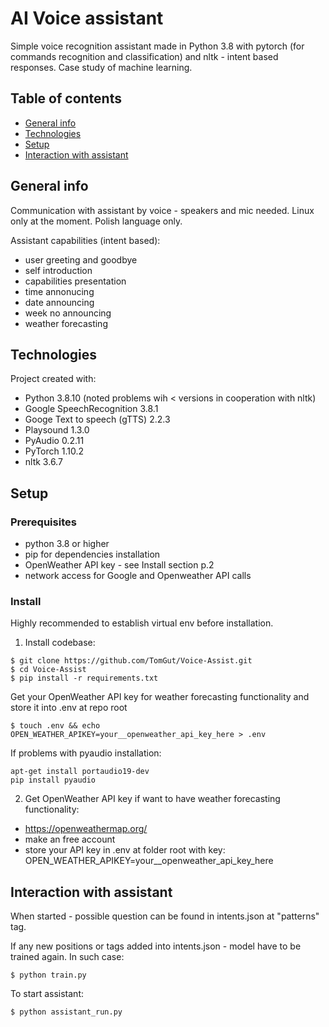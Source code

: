 # AI Voice assistant

Simple voice recognition assistant made in Python 3.8 with pytorch (for commands recognition and classification) and nltk - intent based responses.
Case study of machine learning.

## Table of contents

* [General info](#general-info)
* [Technologies](#technologies)
* [Setup](#setup)
* [Interaction with assistant](#interaction-with-assistant)

## General info

Communication with assistant by voice - speakers and mic needed.
Linux only at the moment. 
Polish language only.

Assistant capabilities (intent based):

* user greeting and goodbye
* self introduction
* capabilities presentation
* time annonucing
* date announcing
* week no announcing
* weather forecasting

## Technologies

Project created with:

* Python 3.8.10 (noted problems wih < versions in cooperation with nltk)
* Google SpeechRecognition 3.8.1
* Googe Text to speech (gTTS) 2.2.3
* Playsound 1.3.0
* PyAudio 0.2.11
* PyTorch 1.10.2
* nltk 3.6.7


## Setup

### Prerequisites

* python 3.8 or higher
* pip for dependencies installation
* OpenWeather API key - see Install section p.2
* network access for Google and Openweather API calls

### Install
Highly recommended to establish virtual env before installation.

1. Install codebase:

```
$ git clone https://github.com/TomGut/Voice-Assist.git
$ cd Voice-Assist
$ pip install -r requirements.txt
```

Get your OpenWeather API key for weather forecasting functionality and
store it into .env at repo root

```
$ touch .env && echo OPEN_WEATHER_APIKEY=your__openweather_api_key_here > .env
```

If problems with pyaudio installation:

```
apt-get install portaudio19-dev
pip install pyaudio
```

2. Get OpenWeather API key if want to have weather forecasting functionality:

* https://openweathermap.org/
* make an free account
* store your API key in .env at folder root with key: OPEN_WEATHER_APIKEY=your__openweather_api_key_here


## Interaction with assistant

When started - possible question can be found in intents.json at "patterns" tag.

If any new positions or tags added into intents.json - model have to be trained again.
In such case:

```
$ python train.py
```

To start assistant:

```
$ python assistant_run.py
```
